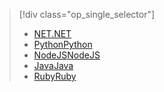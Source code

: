 > [!div class="op_single_selector"]
> * [<span data-ttu-id="762ec-101">NET</span><span class="sxs-lookup"><span data-stu-id="762ec-101">.NET</span></span>](../articles/active-directory-b2c/active-directory-b2c-devquickstarts-graph-dotnet.md)
> * [<span data-ttu-id="762ec-102">Python</span><span class="sxs-lookup"><span data-stu-id="762ec-102">Python</span></span>](active-directory-b2c-devquickstarts-graph-python.md)
> * [<span data-ttu-id="762ec-103">NodeJS</span><span class="sxs-lookup"><span data-stu-id="762ec-103">NodeJS</span></span>](active-directory-b2c-devquickstarts-graph-nodeJS.md)
> * [<span data-ttu-id="762ec-104">Java</span><span class="sxs-lookup"><span data-stu-id="762ec-104">Java</span></span>](active-directory-b2c-devquickstarts-graph-java.md)
> * [<span data-ttu-id="762ec-105">Ruby</span><span class="sxs-lookup"><span data-stu-id="762ec-105">Ruby</span></span>](active-directory-b2c-devquickstarts-graph-ruby.md)
> 
> 

